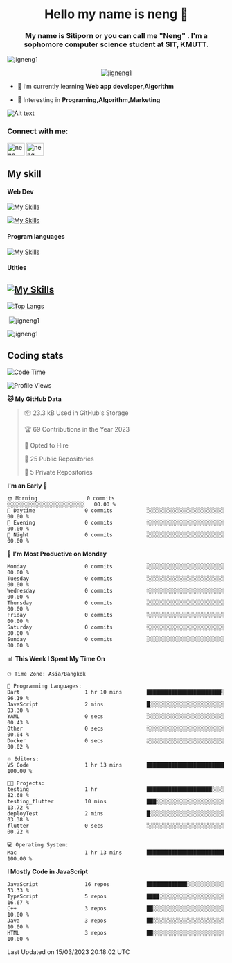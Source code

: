 <h1 align="center">Hello my name is neng 🌈</h1>

<h3 align="center">My name is Sitiporn or you can call me "Neng" . I'm a sophomore computer science student at SIT, KMUTT.</h3>
<p align="left"> <img src="https://komarev.com/ghpvc/?username=jigneng1&label=Profile%20views&color=0e75b6&style=flat" alt="jigneng1" /> </p>

<p align="center"> <a href="https://github.com/ryo-ma/github-profile-trophy"><img src="https://github-profile-trophy.vercel.app/?username=jigneng1&theme=onedark" alt="jigneng1" /></a> </p>


- 🌱 I’m currently learning **Web app developer,Algorithm**

- 💬 Interesting in **Programing,Algorithm,Marketing**


![Alt text](https://spotify-recently-played-readme.vercel.app/api?user=nengzana)

<h3 align="left">Connect with me:</h3>
<p align="left">
<a href="https://fb.com/jigneng1/" target="blank"><img align="center" src="https://raw.githubusercontent.com/rahuldkjain/github-profile-readme-generator/master/src/images/icons/Social/facebook.svg" alt="neng sitiporn" height="30" width="40" /></a>
<a href="https://www.instagram.com/n.neng_/" target="blank"><img align="center" src="https://skillicons.dev/icons?i=instagram" alt="neng sitiporn". height="30" width="40" /></a>
</p>

<h2>My skill </h2> 
<h4>Web Dev </h4>

[![My Skills](https://skillicons.dev/icons?i=js,html,css,sass,bootstrap,react,redux,tailwind,jquery,materialui)](https://skillicons.dev)

[![My Skills](https://skillicons.dev/icons?i=nodejs,express,mongodb,mysql)](https://skillicons.dev)

<h4>Program languages</h4>

[![My Skills](https://skillicons.dev/icons?i=java,py,c,cs,cpp,dotnet)](https://skillicons.dev)

<h4>Utities</h4>

[![My Skills](https://skillicons.dev/icons?i=figma,git,github,ai,pr,ps,ae,vscode)](https://skillicons.dev)
---



[![Top Langs](https://github-readme-stats.vercel.app/api/top-langs/?username=jigneng1&&layout=compact&theme=dracula)](https://github.com/anuraghazra/github-readme-stats)
<p>&nbsp;<img align="center" src="https://github-readme-stats.vercel.app/api?username=jigneng1&show_icons=true&locale=en&theme=dracula" alt="jigneng1" /></p>

<p><img align="center" src="https://github-readme-streak-stats.herokuapp.com/?user=jigneng1&theme=tokyonight_duo&date_format=j%20M%5B%20Y%5D" alt="jigneng1" /></p>

## Coding stats

<!--START_SECTION:waka-->
![Code Time](http://img.shields.io/badge/Code%20Time-159%20hrs%2055%20mins-blue)

![Profile Views](http://img.shields.io/badge/Profile%20Views-18-blue)

**🐱 My GitHub Data** 

> 📦 23.3 kB Used in GitHub's Storage 
 > 
> 🏆 69 Contributions in the Year 2023
 > 
> 💼 Opted to Hire
 > 
> 📜 25 Public Repositories 
 > 
> 🔑 5 Private Repositories 
 > 
**I'm an Early 🐤** 

```text
🌞 Morning                0 commits           ░░░░░░░░░░░░░░░░░░░░░░░░░   00.00 % 
🌆 Daytime                0 commits           ░░░░░░░░░░░░░░░░░░░░░░░░░   00.00 % 
🌃 Evening                0 commits           ░░░░░░░░░░░░░░░░░░░░░░░░░   00.00 % 
🌙 Night                  0 commits           ░░░░░░░░░░░░░░░░░░░░░░░░░   00.00 % 
```
📅 **I'm Most Productive on Monday** 

```text
Monday                   0 commits           ░░░░░░░░░░░░░░░░░░░░░░░░░   00.00 % 
Tuesday                  0 commits           ░░░░░░░░░░░░░░░░░░░░░░░░░   00.00 % 
Wednesday                0 commits           ░░░░░░░░░░░░░░░░░░░░░░░░░   00.00 % 
Thursday                 0 commits           ░░░░░░░░░░░░░░░░░░░░░░░░░   00.00 % 
Friday                   0 commits           ░░░░░░░░░░░░░░░░░░░░░░░░░   00.00 % 
Saturday                 0 commits           ░░░░░░░░░░░░░░░░░░░░░░░░░   00.00 % 
Sunday                   0 commits           ░░░░░░░░░░░░░░░░░░░░░░░░░   00.00 % 
```


📊 **This Week I Spent My Time On** 

```text
🕑︎ Time Zone: Asia/Bangkok

💬 Programming Languages: 
Dart                     1 hr 10 mins        ████████████████████████░   96.19 % 
JavaScript               2 mins              █░░░░░░░░░░░░░░░░░░░░░░░░   03.30 % 
YAML                     0 secs              ░░░░░░░░░░░░░░░░░░░░░░░░░   00.43 % 
Other                    0 secs              ░░░░░░░░░░░░░░░░░░░░░░░░░   00.04 % 
Docker                   0 secs              ░░░░░░░░░░░░░░░░░░░░░░░░░   00.02 % 

🔥 Editors: 
VS Code                  1 hr 13 mins        █████████████████████████   100.00 % 

🐱‍💻 Projects: 
testing                  1 hr                █████████████████████░░░░   82.68 % 
testing_flutter          10 mins             ███░░░░░░░░░░░░░░░░░░░░░░   13.72 % 
deployTest               2 mins              █░░░░░░░░░░░░░░░░░░░░░░░░   03.38 % 
flutter                  0 secs              ░░░░░░░░░░░░░░░░░░░░░░░░░   00.22 % 

💻 Operating System: 
Mac                      1 hr 13 mins        █████████████████████████   100.00 % 
```

**I Mostly Code in JavaScript** 

```text
JavaScript               16 repos            █████████████░░░░░░░░░░░░   53.33 % 
TypeScript               5 repos             ████░░░░░░░░░░░░░░░░░░░░░   16.67 % 
C++                      3 repos             ██░░░░░░░░░░░░░░░░░░░░░░░   10.00 % 
Java                     3 repos             ██░░░░░░░░░░░░░░░░░░░░░░░   10.00 % 
HTML                     3 repos             ██░░░░░░░░░░░░░░░░░░░░░░░   10.00 % 
```




 Last Updated on 15/03/2023 20:18:02 UTC
<!--END_SECTION:waka-->

